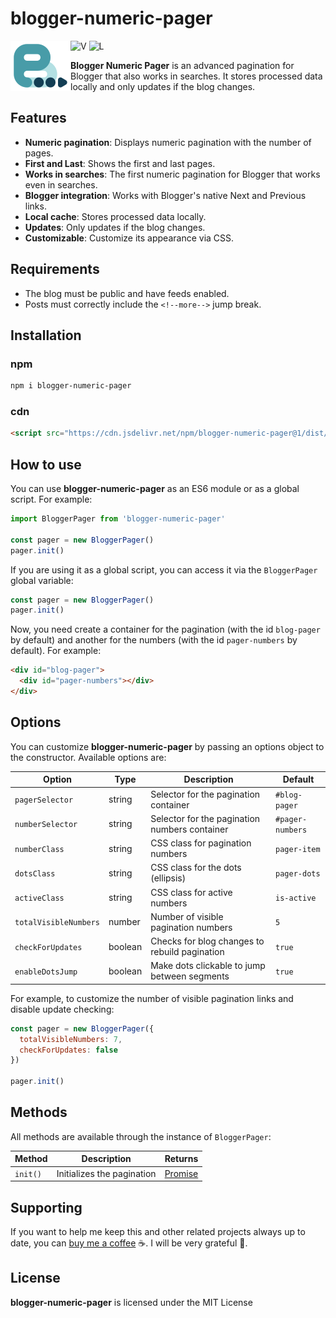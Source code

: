 # blogger-numeric-pager

<img src="https://raw.githubusercontent.com/zkreations/blogger-numeric-pager/main/logo.png" align="left" />

![V](https://img.shields.io/npm/v/blogger-numeric-pager) ![L](https://img.shields.io/npm/l/blogger-numeric-pager)

**Blogger Numeric Pager** is an advanced pagination for Blogger that also works in searches. It stores processed data locally and only updates if the blog changes.

## Features

- **Numeric pagination**: Displays numeric pagination with the number of pages.
- **First and Last**: Shows the first and last pages.
- **Works in searches**: The first numeric pagination for Blogger that works even in searches.
- **Blogger integration**: Works with Blogger's native Next and Previous links.
- **Local cache**: Stores processed data locally.
- **Updates**: Only updates if the blog changes.
- **Customizable**: Customize its appearance via CSS.

## Requirements

- The blog must be public and have feeds enabled.
- Posts must correctly include the `<!--more-->` jump break.

## Installation

### npm

```bash
npm i blogger-numeric-pager
```

### cdn

```html
<script src="https://cdn.jsdelivr.net/npm/blogger-numeric-pager@1/dist/main.min.js" defer></script>
```

## How to use

You can use **blogger-numeric-pager** as an ES6 module or as a global script. For example:

```javascript
import BloggerPager from 'blogger-numeric-pager'

const pager = new BloggerPager()
pager.init()
```

If you are using it as a global script, you can access it via the `BloggerPager` global variable:

```javascript
const pager = new BloggerPager()
pager.init()
```

 Now, you need create a container for the pagination (with the id `blog-pager` by default) and another for the numbers (with the id `pager-numbers` by default). For example:

```html
<div id="blog-pager">
  <div id="pager-numbers"></div>
</div>
```

## Options

You can customize **blogger-numeric-pager** by passing an options object to the constructor. Available options are:

| Option                | Type    | Description                                      | Default                |
|-----------------------|---------|--------------------------------------------------|------------------------|
| `pagerSelector`       | string  | Selector for the pagination container            | `#blog-pager`          |
| `numberSelector`      | string  | Selector for the pagination numbers container    | `#pager-numbers`       |
| `numberClass`         | string  | CSS class for pagination numbers                 | `pager-item`           |
| `dotsClass`           | string  | CSS class for the dots (ellipsis)                | `pager-dots`           |
| `activeClass`         | string  | CSS class for active numbers                     | `is-active`            |
| `totalVisibleNumbers` | number  | Number of visible pagination numbers             | `5`                    |
| `checkForUpdates`     | boolean | Checks for blog changes to rebuild pagination    | `true`                 |
| `enableDotsJump`      | boolean | Make dots clickable to jump between segments     | `true`                 |

For example, to customize the number of visible pagination links and disable update checking:

```javascript
const pager = new BloggerPager({
  totalVisibleNumbers: 7,
  checkForUpdates: false
})

pager.init()
```

## Methods

All methods are available through the instance of `BloggerPager`:

| Method     | Description                   | Returns |
|------------|-------------------------------|---------|
| `init()`   | Initializes the pagination    | [Promise](https://developer.mozilla.org/en-US/docs/Web/JavaScript/Reference/Global_Objects/Promise) |


## Supporting

If you want to help me keep this and other related projects always up to date, you can [buy me a coffee](https://ko-fi.com/zkreations) ☕. I will be very grateful 👏.

## License

**blogger-numeric-pager** is licensed under the MIT License
